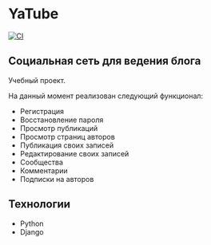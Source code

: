 # YaTube

[![CI](https://github.com/yandex-praktikum/hw05_final/actions/workflows/python-app.yml/badge.svg?branch=master)](https://github.com/yandex-praktikum/hw05_final/actions/workflows/python-app.yml)

## Социальная сеть для ведения блога

Учебный проект.

На данный момент реализован следующий функционал:
- Регистрация
- Восстановление пароля
- Просмотр публикаций
- Просмотр страниц авторов
- Публикация своих записей
- Редактирование своих записей
- Сообщества
- Комментарии
- Подписки на авторов


## Технологии
-  Python
-  Django
